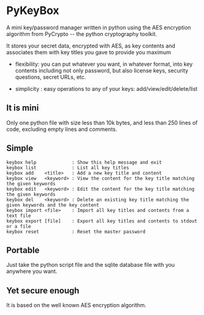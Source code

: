 # PyKeyBox
A mini key/password manager written in python using the AES encryption
algorithm from PyCrypto -- the python cryptography toolkit.

It stores your secret data, encrypted with AES, as key contents and associates
them with key titles you gave to provide you maximum

- flexibility: you can put whatever you want, in whatever format, into key
               contents including not only password, but also license keys,
               security questions, secret URLs, etc.

- simplicity : easy operations to any of your keys: add/view/edit/delete/list


## It is mini
Only one python file with size less than 10k bytes, and less than 250
lines of code, excluding empty lines and comments.


## Simple
```
keybox help             : Show this help message and exit
keybox list             : List all key titles
keybox add    <title>   : Add a new key title and content
keybox view   <keyword> : View the content for the key title matching the given keywords
keybox edit   <keyword> : Edit the content for the key title matching the given keywords
keybox del    <keyword> : Delete an existing key title matching the given keywords and the key content
keybox import <file>    : Import all key titles and contents from a text file
keybox export [file]    : Export all key titles and contents to stdout or a file
keybox reset            : Reset the master password
```


## Portable
Just take the python script file and the sqlite database file with you
anywhere you want.


## Yet secure enough
It is based on the well known AES encryption algorithm.
